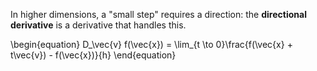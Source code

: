 In higher dimensions, a "small step" requires a direction: the **directional derivative** is a derivative that handles this.

\begin{equation}
D_\vec{v} f(\vec{x}) = \lim_{t \to 0}\frac{f(\vec{x} + t\vec{v}) - f(\vec{x})}{h}
\end{equation}